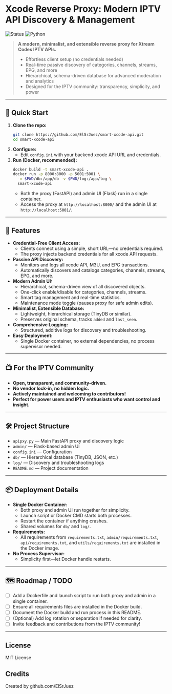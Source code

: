 # Xcode Reverse Proxy: Modern IPTV API Discovery & Management

![Status](https://img.shields.io/badge/status-active-brightgreen)
![Python](https://img.shields.io/badge/python-3.8%2B-blue)

> **A modern, minimalist, and extensible reverse proxy for Xtream Codes IPTV APIs.**
> 
> - Effortless client setup (no credentials needed)
> - Real-time passive discovery of categories, channels, streams, EPG, and more
> - Hierarchical, schema-driven database for advanced moderation and analytics
> - Designed for the IPTV community: transparency, simplicity, and power

---

## 🚀 Quick Start

1. **Clone the repo:**
   ```sh
   git clone https://github.com/ElSrJuez/smart-xcode-api.git
   cd smart-xcode-api
   ```
2. **Configure:**
   - Edit `config.ini` with your backend xcode API URL and credentials.
3. **Run (Docker, recommended):**
   ```sh
   docker build -t smart-xcode-api .
   docker run -p 8000:8000 -p 5001:5001 \
     -v $PWD/db:/app/db -v $PWD/log:/app/log \
     smart-xcode-api
   ```
   - Both the proxy (FastAPI) and admin UI (Flask) run in a single container.
   - Access the proxy at `http://localhost:8000/` and the admin UI at `http://localhost:5001/`.

---

## 🌟 Features

- **Credential-Free Client Access:**
  - Clients connect using a simple, short URL—no credentials required.
  - The proxy injects backend credentials for all xcode API requests.
- **Passive API Discovery:**
  - Monitors and logs all xcode API, M3U, and EPG transactions.
  - Automatically discovers and catalogs categories, channels, streams, EPG, and more.
- **Modern Admin UI:**
  - Hierarchical, schema-driven view of all discovered objects.
  - One-click enable/disable for categories, channels, streams.
  - Smart tag management and real-time statistics.
  - Maintenance mode toggle (pauses proxy for safe admin edits).
- **Minimalist, Extensible Database:**
  - Lightweight, hierarchical storage (TinyDB or similar).
  - Preserves original schema, tracks `added` and `last_seen`.
- **Comprehensive Logging:**
  - Structured, additive logs for discovery and troubleshooting.
- **Easy Deployment:**
  - Single Docker container, no external dependencies, no process supervisor needed.

---

## 📺 For the IPTV Community

- **Open, transparent, and community-driven.**
- **No vendor lock-in, no hidden logic.**
- **Actively maintained and welcoming to contributors!**
- **Perfect for power users and IPTV enthusiasts who want control and insight.**

---

## 🛠️ Project Structure

- `apipxy.py` — Main FastAPI proxy and discovery logic
- `admin/` — Flask-based admin UI
- `config.ini` — Configuration
- `db/` — Hierarchical database (TinyDB, JSON, etc.)
- `log/` — Discovery and troubleshooting logs
- `README.md` — Project documentation

---

## 📦 Deployment Details

- **Single Docker Container:**
  - Both proxy and admin UI run together for simplicity.
  - Launch script or Docker CMD starts both processes.
  - Restart the container if anything crashes.
  - Shared volumes for `db/` and `log/`.
- **Requirements:**
  - All requirements from `requirements.txt`, `admin/requirements.txt`, `api/requirements.txt`, and `utils/requirements.txt` are installed in the Docker image.
- **No Process Supervisor:**
  - Simplicity first—let Docker handle restarts.

---

## 🗺️ Roadmap / TODO

- [ ] Add a Dockerfile and launch script to run both proxy and admin in a single container.
- [ ] Ensure all requirements files are installed in the Docker build.
- [ ] Document the Docker build and run process in this README.
- [ ] (Optional) Add log rotation or separation if needed for clarity.
- [ ] Invite feedback and contributions from the IPTV community!

---

## License

MIT License

## Credits

Created by github.com/ElSrJuez

